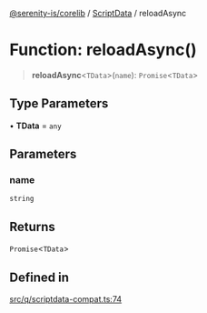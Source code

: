 [@serenity-is/corelib](../../../README.md) / [ScriptData](../README.md) / reloadAsync

# Function: reloadAsync()

> **reloadAsync**\<`TData`\>(`name`): `Promise`\<`TData`\>

## Type Parameters

• **TData** = `any`

## Parameters

### name

`string`

## Returns

`Promise`\<`TData`\>

## Defined in

[src/q/scriptdata-compat.ts:74](https://github.com/serenity-is/serenity/blob/master/packages/corelib/src/q/scriptdata-compat.ts#L74)
